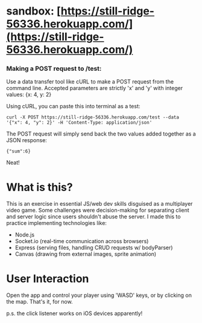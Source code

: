 # sandbox: [https://still-ridge-56336.herokuapp.com/](https://still-ridge-56336.herokuapp.com/)

### Making a POST request to /test:

Use a data transfer tool like cURL to make a POST request from the command line. Accepted parameters are strictly 'x' and 'y' with integer values: {x: 4, y: 2}

Using cURL, you can paste this into terminal as a test:

```curl -X POST https://still-ridge-56336.herokuapp.com/test --data '{"x": 4, "y": 2}' -H 'Content-Type: application/json'```

The POST request will simply send back the two values added together as a JSON response:

```{"sum":6}```

Neat!

# What is this?
This is an exercise in essential JS/web dev skills disguised as a multiplayer video game.
Some challenges were decision-making for separating client and server logic since users shouldn't abuse the server.
I made this to practice implementing technologies like:
- Node.js
- Socket.io (real-time communication across browsers)
- Express (serving files, handling CRUD requests w/ bodyParser)
- Canvas (drawing from external images, sprite animation)

# User Interaction
Open the app and control your player using 'WASD' keys, or by clicking on the map. That's it, for now.

p.s. the click listener works on iOS devices apparently!
